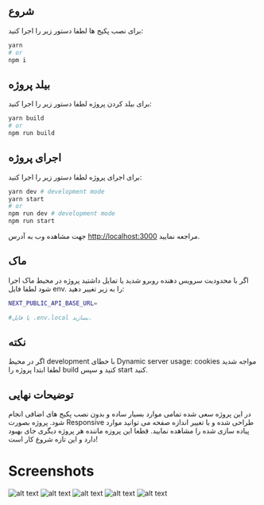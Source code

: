 <!-- @format -->

## شروع

برای نصب پکیج ها لطفا دستور زیر را اجرا کنید:

```bash
yarn
# or
npm i
```

## بیلد پروژه

برای بیلد کردن پروژه لطفا دستور زیر را اجرا کنید:

```bash
yarn build
# or
npm run build
```

## اجرای پروژه

برای اجرای پروژه لطفا دستور زیر را اجرا کنید:

```bash
yarn dev # development mode
yarn start
# or
npm run dev # development mode
npm run start
```

جهت مشاهده وب به آدرس [http://localhost:3000](http://localhost:3000) مراجعه نمایید.

## ماک

اگر با محدودیت سرویس دهنده روبرو شدید یا تمایل داشتید پروژه در محیط ماک اجرا شود لطفا فایل env. را به زیر تغییر دهید:

```bash
NEXT_PUBLIC_API_BASE_URL=

#یا فایل .env.local بسازید.
```

## نکته

اگر در محیط development با خطای Dynamic server usage: cookies مواجه شدید لطفا ابتدا پروژه را build کنید و سپس start کنید.

## توضیحات نهایی

در این پروژه سعی شده تمامی موارد بسیار ساده و بدون نصب پکیج های اضافی انجام شود. پروژه بصورت Responsive طراحی شده و با تغییر اندازه صفحه می توانید موارد پیاده سازی شده را مشاهده نمایید. قطعا این پروزه ماننده هر پروژه دیگری جای بهبود دارد و این تازه شروع کار است!

# Screenshots

![alt text](https://s8.uupload.ir/files/1_8ont.png)
![alt text](https://s8.uupload.ir/files/2_pivx.png)
![alt text](https://s8.uupload.ir/files/3_yiis.png)
![alt text](https://s8.uupload.ir/files/4_ya7l.png)
![alt text](https://s8.uupload.ir/files/5_6ylp.png)

